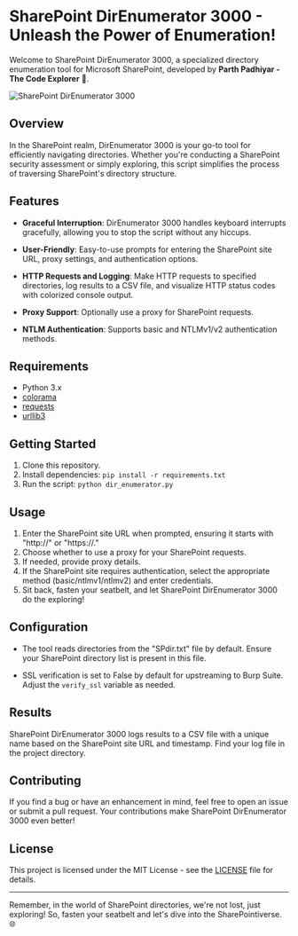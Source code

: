 # SharePoint DirEnumerator 3000 - Unleash the Power of Enumeration!

Welcome to SharePoint DirEnumerator 3000, a specialized directory enumeration tool for Microsoft SharePoint, developed by **Parth Padhiyar - The Code Explorer** 🚀. 

![SharePoint DirEnumerator 3000](https://your_image_url_here)

## Overview

In the SharePoint realm, DirEnumerator 3000 is your go-to tool for efficiently navigating directories. Whether you're conducting a SharePoint security assessment or simply exploring, this script simplifies the process of traversing SharePoint's directory structure.

## Features

- **Graceful Interruption**: DirEnumerator 3000 handles keyboard interrupts gracefully, allowing you to stop the script without any hiccups.

- **User-Friendly**: Easy-to-use prompts for entering the SharePoint site URL, proxy settings, and authentication options.

- **HTTP Requests and Logging**: Make HTTP requests to specified directories, log results to a CSV file, and visualize HTTP status codes with colorized console output.

- **Proxy Support**: Optionally use a proxy for SharePoint requests.

- **NTLM Authentication**: Supports basic and NTLMv1/v2 authentication methods.

## Requirements

- Python 3.x
- [colorama](https://pypi.org/project/colorama/)
- [requests](https://pypi.org/project/requests/)
- [urllib3](https://pypi.org/project/urllib3/)

## Getting Started

1. Clone this repository.
2. Install dependencies: `pip install -r requirements.txt`
3. Run the script: `python dir_enumerator.py`

## Usage

1. Enter the SharePoint site URL when prompted, ensuring it starts with "http://" or "https://."
2. Choose whether to use a proxy for your SharePoint requests.
3. If needed, provide proxy details.
4. If the SharePoint site requires authentication, select the appropriate method (basic/ntlmv1/ntlmv2) and enter credentials.
5. Sit back, fasten your seatbelt, and let SharePoint DirEnumerator 3000 do the exploring!

## Configuration

- The tool reads directories from the "SPdir.txt" file by default. Ensure your SharePoint directory list is present in this file.

- SSL verification is set to False by default for upstreaming to Burp Suite. Adjust the `verify_ssl` variable as needed.

## Results

SharePoint DirEnumerator 3000 logs results to a CSV file with a unique name based on the SharePoint site URL and timestamp. Find your log file in the project directory.

## Contributing

If you find a bug or have an enhancement in mind, feel free to open an issue or submit a pull request. Your contributions make SharePoint DirEnumerator 3000 even better!

## License

This project is licensed under the MIT License - see the [LICENSE](LICENSE) file for details.

---

Remember, in the world of SharePoint directories, we're not lost, just exploring! So, fasten your seatbelt and let's dive into the SharePointiverse. 🌐
